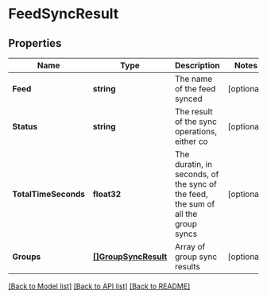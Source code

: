 # FeedSyncResult

## Properties

Name | Type | Description | Notes
------------ | ------------- | ------------- | -------------
**Feed** | **string** | The name of the feed synced | [optional] 
**Status** | **string** | The result of the sync operations, either co | [optional] 
**TotalTimeSeconds** | **float32** | The duratin, in seconds, of the sync of the feed, the sum of all the group syncs | [optional] 
**Groups** | [**[]GroupSyncResult**](GroupSyncResult.md) | Array of group sync results | [optional] 

[[Back to Model list]](../README.md#documentation-for-models) [[Back to API list]](../README.md#documentation-for-api-endpoints) [[Back to README]](../README.md)


